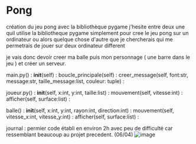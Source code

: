 # Pong
création du jeu pong avec la bibliothèque pygame
j'hesite entre deux une quil utilise la bibliotheque pygame simplement pour cree le jeu pong sur un ordinateur ou 
alors quelque chose d'autre que je chercherais qui me permetrais de jouer sur deux ordinateur different 

je vais donc devoir creer ma balle puis mon personnage ( une barre dans le jeu ) et 
créer un serveur.

main.py() :
  __init__(self) :
  boucle_principale(self) :
  creer_message(self, font:str, message:str, taille_message:list, couleur: tuple) :
  
joueur.py() :
  __init__(self, x:int, y:int, taille:list) :
  mouvement(self, vitesse:int) :
  afficher(self, surface:list) :
  
balle() :
   __init__(self, x:int, y:int, rayon:int, direction:int) :
  mouvement(self, vitesse_x:int, vitesse_y:int) :
  afficher(self, surface:list) :
  
  journal :
  permier code établi en environ 2h avec peu de difficulté car ressemblant beaucoup au projet precedent. (06/04)
  ![image](https://user-images.githubusercontent.com/90564884/161870045-68a92e9d-5db0-4484-a8cf-6bf203e9048a.png)

